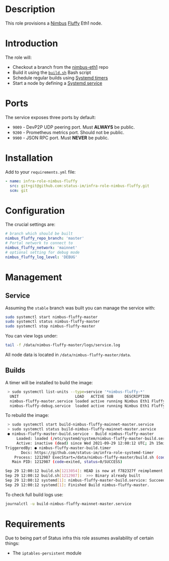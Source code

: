 # Description

This role provisions a [Nimbus](https://nimbus.team/) [Fluffy](https://github.com/status-im/nimbus-eth1/tree/master/fluffy) Eth1 node.

# Introduction

The role will:

* Checkout a branch from the [nimbus-eth1](https://github.com/status-im/nimbus-eth1) repo
* Build it using the [`build.sh`](./templates/build.sh.j2) Bash script
* Schedule regular builds using [Systemd timers](https://www.freedesktop.org/software/systemd/man/systemd.timer.html)
* Start a node by defining a [Systemd service](https://www.freedesktop.org/software/systemd/man/systemd.service.html)

# Ports

The service exposes three ports by default:

* `9009` - DevP2P UDP peering port. Must __ALWAYS__ be public.
* `9200` - Prometheus metrics port. Should not be public.
* `9900` - JSON RPC port. Must __NEVER__ be public.

# Installation

Add to your `requirements.yml` file:
```yaml
- name: infra-role-nimbus-fluffy
  src: git+git@github.com:status-im/infra-role-nimbus-fluffy.git
  scm: git
```

# Configuration

The crucial settings are:
```yaml
# branch which should be built
nimbus_fluffy_repo_branch: 'master'
# Portal network to connect to
nimbus_fluffy_network: 'mainnet'
# optional setting for debug mode
nimbus_fluffy_log_level: 'DEBUG'
```

# Management

## Service

Assuming the `stable` branch was built you can manage the service with:
```sh
sudo systemctl start nimbus-fluffy-master
sudo systemctl status nimbus-fluffy-master
sudo systemctl stop nimbus-fluffy-master
```
You can view logs under:
```sh
tail -f /data/nimbus-fluffy-master/logs/service.log
```
All node data is located in `/data/nimbus-fluffy-master/data`.

## Builds

A timer will be installed to build the image:
```sh
 > sudo systemctl list-units --type=service '*nimbus-fluffy-*'
  UNIT                         LOAD   ACTIVE SUB     DESCRIPTION
  nimbus-fluffy-master.service loaded active running Nimbus Eth1 Fluffy node (master)
  nimbus-fluffy-debug.service  loaded active running Nimbus Eth1 Fluffy node (debug)
```
To rebuild the image:
```sh
 > sudo systemctl start build-nimbus-fluffy-mainnet-master.service
 > sudo systemctl status build-nimbus-fluffy-mainnet-master.service
 ● nimbus-fluffy-master-build.service - Build nimbus-fluffy-master
     Loaded: loaded (/etc/systemd/system/nimbus-fluffy-master-build.service; enabled; vendor preset: enabled)
     Active: inactive (dead) since Wed 2021-09-29 12:00:12 UTC; 2h 15min ago
TriggeredBy: ● nimbus-fluffy-master-build.timer
       Docs: https://github.com/status-im/infra-role-systemd-timer
    Process: 1212987 ExecStart=/data/nimbus-fluffy-master/build.sh (code=exited, status=0/SUCCESS)
   Main PID: 1212987 (code=exited, status=0/SUCCESS)

Sep 29 12:00:12 build.sh[1213054]: HEAD is now at f782327f reimplement engine API rpc kiln spec v2
Sep 29 12:00:12 build.sh[1212987]:  >>> Binary already built
Sep 29 12:00:12 systemd[1]: nimbus-fluffy-master-build.service: Succeeded.
Sep 29 12:00:12 systemd[1]: Finished Build nimbus-fluffy-master.
```
To check full build logs use:
```sh
journalctl -u build-nimbus-fluffy-mainnet-master.service
```

# Requirements

Due to being part of Status infra this role assumes availability of certain things:

* The `iptables-persistent` module
